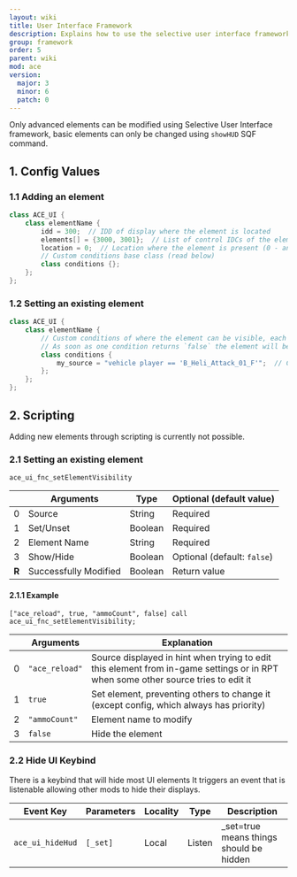 ```yaml
---
layout: wiki
title: User Interface Framework
description: Explains how to use the selective user interface framework to add custom elements and toggle them using different methods.
group: framework
order: 5
parent: wiki
mod: ace
version:
  major: 3
  minor: 6
  patch: 0
---
```


Only advanced elements can be modified using Selective User Interface framework, basic elements can only be changed using `showHUD` SQF command.

## 1. Config Values

### 1.1 Adding an element

```cpp
class ACE_UI {
    class elementName {
        idd = 300;  // IDD of display where the element is located
        elements[] = {3000, 3001};  // List of control IDCs of the elements to toggle (some can have background as a separate control, this allows grouping them together)
        location = 0;  // Location where the element is present (0 - anywhere, 1 - ground only, 2 - vehicle only)
        // Custom conditions base class (read below)
        class conditions {};
    };
};
```

### 1.2 Setting an existing element

```cpp
class ACE_UI {
    class elementName {
        // Custom conditions of where the element can be visible, each condition has its own entry (use prefixes for easy identification and prevention of overwriting)
        // As soon as one condition returns `false` the element will be hidden, this can be included when adding a new element
        class conditions {
            my_source = "vehicle player == 'B_Heli_Attack_01_F'";  // Condition which makes the element visible only when player is in `'B_Heli_Attack_01_F'` vehicle.
        };
    };
};
```


## 2. Scripting

Adding new elements through scripting is currently not possible.

### 2.1 Setting an existing element

`ace_ui_fnc_setElementVisibility`

|    | Arguments | Type | Optional (default value) |
|----| --------- | ---- | ------------------------ |
| 0  | Source | String | Required |
| 1  | Set/Unset | Boolean | Required |
| 2  | Element Name | String | Required |
| 3  | Show/Hide | Boolean | Optional (default: `false`) |
| **R** | Successfully Modified | Boolean | Return value |

#### 2.1.1 Example

`["ace_reload", true, "ammoCount", false] call ace_ui_fnc_setElementVisibility;`

|    | Arguments | Explanation |
|----| --------- | ----------- |
| 0  | `"ace_reload"` | Source displayed in hint when trying to edit this element from in-game settings or in RPT when some other source tries to edit it |
| 1  | `true` | Set element, preventing others to change it (except config, which always has priority) |
| 2  | `"ammoCount"` | Element name to modify |
| 3  | `false` | Hide the element |

### 2.2 Hide UI Keybind

There is a keybind that will hide most UI elements
It triggers an event that is listenable allowing other mods to hide their displays.

| Event Key | Parameters | Locality | Type | Description |
|---------- |------------|----------|------|-------------|
| `ace_ui_hideHud` | `[_set]` | Local | Listen | _set=true means things should be hidden